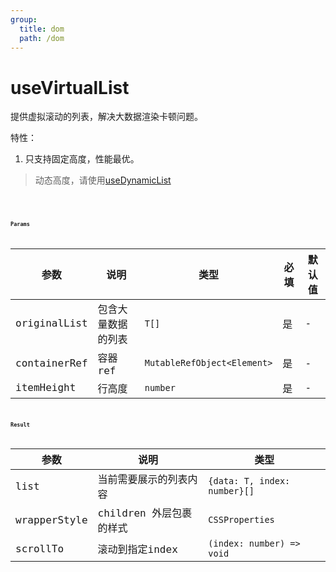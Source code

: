```yaml
---
group:
  title: dom
  path: /dom
---
```

# useVirtualList

提供虚拟滚动的列表，解决大数据渲染卡顿问题。

特性：

1. 只支持固定高度，性能最优。

> 动态高度，请使用[useDynamicList](use-dynamic-list)



<code src="./Demo/index.tsx" ></code>

<code src="./Demo/test.tsx" ><code>

<code src="./Demo/table.tsx" ><code>

### Params

| 参数         | 说明               | 类型                        | 必填 | 默认值 |
| ------------ | ------------------ | --------------------------- | ---- | ------ |
| originalList | 包含大量数据的列表 | `T[]`                       | 是   | -      |
| containerRef | 容器ref            | `MutableRefObject<Element>` | 是   | -      |
| itemHeight   | 行高度             | `number`                    | 是   | -      |



### Result

| 参数         | 说明                    | 类型                         |
| ------------ | ----------------------- | ---------------------------- |
| list         | 当前需要展示的列表内容  | `{data: T, index: number}[]` |
| wrapperStyle | children 外层包裹的样式 | `CSSProperties`              |
| scrollTo     | 滚动到指定index         | `(index: number) => void`    |

